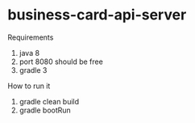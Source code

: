 # business-card-api-server

Requirements

1) java 8
2) port 8080 should be free
3) gradle 3

How to run it

1) gradle clean build
2) gradle bootRun
